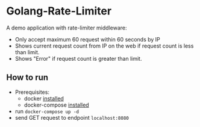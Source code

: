 # Golang-Rate-Limiter

A demo application with rate-limiter middleware: 
- Only accept maximum 60 request within 60 seconds by IP
- Shows current request count from IP on the web if request count is less than limit.
- Shows "Error" if request count is greater than limit.

## How to run

- Prerequisites:
  - docker [installed](https://www.docker.com)
  - docker-compose [installed](https://docs.docker.com/compose/install/)
- run `docker-compose up -d`
- send GET request to endpoint `localhost:8080`